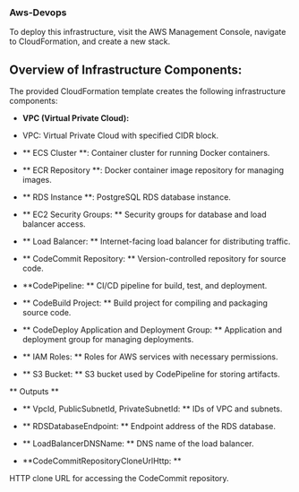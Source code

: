 ### Aws-Devops
To deploy this infrastructure, visit the AWS Management Console, navigate to CloudFormation, and create a new stack.
## Overview of Infrastructure Components:

The provided CloudFormation template creates the following infrastructure components:

- **VPC (Virtual Private Cloud):**
- VPC:
Virtual Private Cloud with specified CIDR block.

- ** ECS Cluster **:
Container cluster for running Docker containers.

- ** ECR Repository **:
Docker container image repository for managing images.

- ** RDS Instance **:
PostgreSQL RDS database instance.

- ** EC2 Security Groups: **
Security groups for database and load balancer access.

- ** Load Balancer: **
Internet-facing load balancer for distributing traffic.

- ** CodeCommit Repository: **
Version-controlled repository for source code.

- **CodePipeline: **
CI/CD pipeline for build, test, and deployment.

- ** CodeBuild Project: **
Build project for compiling and packaging source code.

- ** CodeDeploy Application and Deployment Group: **
Application and deployment group for managing deployments.

- ** IAM Roles: **
Roles for AWS services with necessary permissions.

- ** S3 Bucket: **
S3 bucket used by CodePipeline for storing artifacts.

** Outputs **
- ** VpcId, PublicSubnetId, PrivateSubnetId: **
IDs of VPC and subnets.

- ** RDSDatabaseEndpoint: **
Endpoint address of the RDS database.

- ** LoadBalancerDNSName: **
DNS name of the load balancer.

- **CodeCommitRepositoryCloneUrlHttp: **

HTTP clone URL for accessing the CodeCommit repository.
